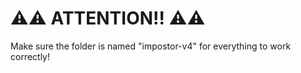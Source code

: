 # ⚠️⚠️ ATTENTION!! ⚠️⚠️
Make sure the folder is named "impostor-v4" for everything to work correctly!
